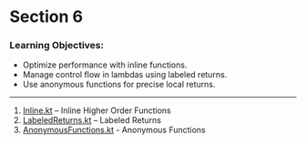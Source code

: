 # Section 6

### Learning Objectives:

- Optimize performance with inline functions.
- Manage control flow in lambdas using labeled returns.
- Use anonymous functions for precise local returns.

---

1. [Inline.kt](./Inline.kt) – Inline Higher Order Functions
2. [LabeledReturns.kt](./LabeledReturns.kt) – Labeled Returns
3. [AnonymousFunctions.kt](./AnonymousFunctions.kt) - Anonymous Functions